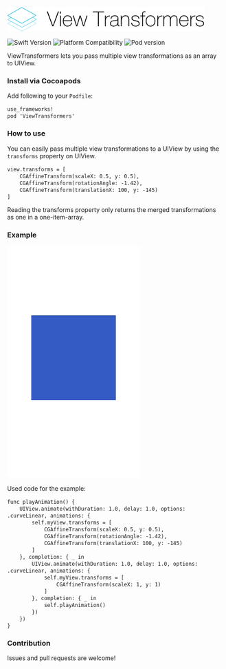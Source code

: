 ![alt text](https://github.com/truffls/view-transformers-ios/raw/master/readme-images/logo.png "View Transformers")

![Swift Version](https://img.shields.io/badge/swift-3.2-orange.svg "Swift 3.2")
![Platform Compatibility](https://img.shields.io/badge/platform-ios-lightgrey.svg "Platform iOS")
![Pod version](https://img.shields.io/badge/pod-v0.0.4-blue.svg "Pod version 0.0.4")

ViewTransformers lets you pass multiple view transformations as an array to UIView.


### Install via Cocoapods

Add following to your `Podfile`:

    use_frameworks!
    pod 'ViewTransformers'


### How to use

You can easily pass multiple view transformations to a UIView by using the `transforms` property on UIView.

    view.transforms = [
        CGAffineTransform(scaleX: 0.5, y: 0.5),
        CGAffineTransform(rotationAngle: -1.42),
        CGAffineTransform(translationX: 100, y: -145)
    ]

Reading the transforms property only returns the merged transformations as one in a one-item-array.


### Example

![alt text](https://github.com/truffls/view-transformers-ios/raw/master/readme-images/example.gif "Example")

Used code for the example:

    func playAnimation() {
        UIView.animate(withDuration: 1.0, delay: 1.0, options: .curveLinear, animations: {
            self.myView.transforms = [
                CGAffineTransform(scaleX: 0.5, y: 0.5),
                CGAffineTransform(rotationAngle: -1.42),
                CGAffineTransform(translationX: 100, y: -145)
            ]
        }, completion: { _ in
            UIView.animate(withDuration: 1.0, delay: 1.0, options: .curveLinear, animations: {
                self.myView.transforms = [
                    CGAffineTransform(scaleX: 1, y: 1)
                ]
            }, completion: { _ in
                self.playAnimation()
            })
        })
    }


### Contribution

Issues and pull requests are welcome!
